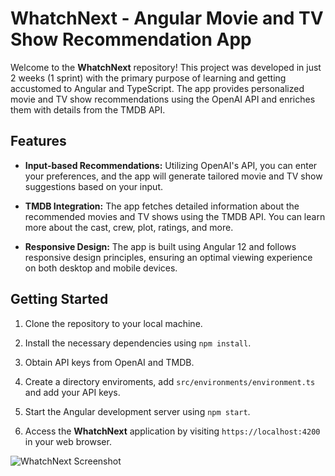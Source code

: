 # WhatchNext - Angular Movie and TV Show Recommendation App

Welcome to the **WhatchNext** repository! This project was developed in just 2 weeks (1 sprint) with the primary purpose of learning and getting accustomed to Angular and TypeScript. The app provides personalized movie and TV show recommendations using the OpenAI API and enriches them with details from the TMDB API.

## Features

- **Input-based Recommendations:** Utilizing OpenAI's API, you can enter your preferences, and the app will generate tailored movie and TV show suggestions based on your input.

- **TMDB Integration:** The app fetches detailed information about the recommended movies and TV shows using the TMDB API. You can learn more about the cast, crew, plot, ratings, and more.

- **Responsive Design:** The app is built using Angular 12 and follows responsive design principles, ensuring an optimal viewing experience on both desktop and mobile devices.

## Getting Started

1. Clone the repository to your local machine.

2. Install the necessary dependencies using `npm install`.

3. Obtain API keys from OpenAI and TMDB.
4. Create a directory enviroments, add `src/environments/environment.ts` and add your API keys.
5. Start the Angular development server using `npm start`.
6. Access the **WhatchNext** application by visiting `https://localhost:4200` in your web browser.

![WhatchNext Screenshot](https://i.imgur.com/b6AHfMr.png)
